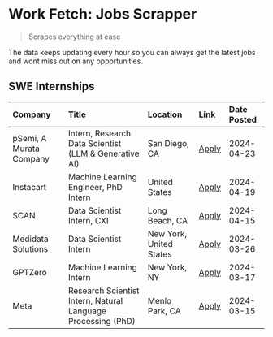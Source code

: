 # Work Fetch: Jobs Scrapper
> Scrapes everything at ease

The data keeps updating every hour so you can always get the latest jobs and wont miss out on any opportunities.

## SWE Internships
<!--START_SECTION:workfetch-->
| Company                 | Title                                                        | Location                | Link                                                                                                                                                                                                                                                                         | Date Posted   |
|:------------------------|:-------------------------------------------------------------|:------------------------|:-----------------------------------------------------------------------------------------------------------------------------------------------------------------------------------------------------------------------------------------------------------------------------|:--------------|
| pSemi, A Murata Company | Intern, Research Data Scientist (LLM & Generative AI)        | San Diego, CA           | [Apply](https://www.linkedin.com/jobs/view/intern-research-data-scientist-llm-generative-ai-at-psemi-a-murata-company-3887074168?position=5&pageNum=0&refId=ntNlBmulWvftaDEaGk6U5g%3D%3D&trackingId=%2FEfoMIXPozjIgpYDC1GlSQ%3D%3D&trk=public_jobs_jserp-result_search-card) | 2024-04-23    |
| Instacart               | Machine Learning Engineer, PhD Intern                        | United States           | [Apply](https://www.linkedin.com/jobs/view/machine-learning-engineer-phd-intern-at-instacart-3901991739?position=2&pageNum=0&refId=ntNlBmulWvftaDEaGk6U5g%3D%3D&trackingId=Xdp2bfpiwGVQ%2FvBteoKvFw%3D%3D&trk=public_jobs_jserp-result_search-card)                          | 2024-04-19    |
| SCAN                    | Data Scientist Intern, CXI                                   | Long Beach, CA          | [Apply](https://www.linkedin.com/jobs/view/data-scientist-intern-cxi-at-scan-3899690492?position=9&pageNum=0&refId=ntNlBmulWvftaDEaGk6U5g%3D%3D&trackingId=Gu54cx2APqjCEP2vEFGJ%2Fg%3D%3D&trk=public_jobs_jserp-result_search-card)                                          | 2024-04-15    |
| Medidata Solutions      | Data Scientist Intern                                        | New York, United States | [Apply](https://www.linkedin.com/jobs/view/data-scientist-intern-at-medidata-solutions-3810253704?position=3&pageNum=0&refId=ntNlBmulWvftaDEaGk6U5g%3D%3D&trackingId=IhWhNmZH%2F0vQoypboOlllA%3D%3D&trk=public_jobs_jserp-result_search-card)                                | 2024-03-26    |
| GPTZero                 | Machine Learning Intern                                      | New York, NY            | [Apply](https://www.linkedin.com/jobs/view/machine-learning-intern-at-gptzero-3860723963?position=8&pageNum=0&refId=ntNlBmulWvftaDEaGk6U5g%3D%3D&trackingId=czKCkLuUuAgwZ%2BJfBn6lVg%3D%3D&trk=public_jobs_jserp-result_search-card)                                         | 2024-03-17    |
| Meta                    | Research Scientist Intern, Natural Language Processing (PhD) | Menlo Park, CA          | [Apply](https://www.linkedin.com/jobs/view/research-scientist-intern-natural-language-processing-phd-at-meta-3858718375?position=10&pageNum=0&refId=ntNlBmulWvftaDEaGk6U5g%3D%3D&trackingId=NwwRwbY1yAkjQjYeFUrwPA%3D%3D&trk=public_jobs_jserp-result_search-card)           | 2024-03-15    |
<!--END_SECTION:workfetch-->
